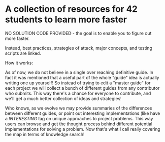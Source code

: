# A collection of resources for 42 students to learn more faster

NO SOLUTION CODE PROVIDED - the goal is to enable you to figure out more faster.

Instead, best practices, strategies of attack, major concepts, and testing scripts are linked.

How it works:

As of now, we do not believe in a single over reaching definitive guide.  In fact it was mentioned that a useful part of the 
whole "guide" idea is actually writing one up yourself!  So instead of trying to edit a "master guide" for each project
we will collect a bunch of different guides from any contributor who submits.  This way there's a chance for everyone
to contribute, and we'll get a much better collection of ideas and strategies!

Who knows, as we evolve we may provide summaries of the differences between different guides, or point out interesting
implementations (like have a *INTERESTING* tag on unique approaches to project problems.  This way users can browse 
and get the thought process behind different potential implementations for solving a problem.  Now that's what I call
really covering the map in terms of knowledge search!



